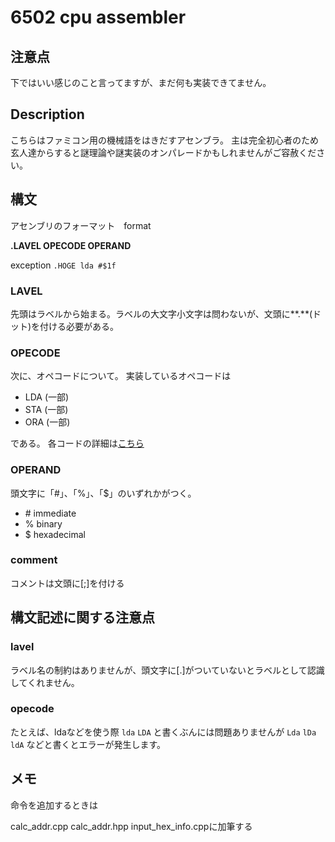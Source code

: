 # 6502 cpu assembler 

## 注意点

下ではいい感じのこと言ってますが、まだ何も実装できてません。




## Description 

こちらはファミコン用の機械語をはきだすアセンブラ。
主は完全初心者のため玄人達からすると謎理論や謎実装のオンパレードかもしれませんがご容赦ください。

## 構文

アセンブリのフォーマット　format 

**.LAVEL OPECODE OPERAND**

exception
`.HOGE lda #$1f`

### LAVEL
先頭はラベルから始まる。ラベルの大文字小文字は問わないが、文頭に**.**(ドット)を付ける必要がある。

### OPECODE
次に、オペコードについて。
実装しているオペコードは

- LDA (一部)
- STA (一部)
- ORA (一部)

である。
各コードの詳細は[こちら](http://hp.vector.co.jp/authors/VA042397/nes/6502.html)


### OPERAND

頭文字に「#」、「%」、「$」のいずれかがつく。

- \# immediate
- % binary
- $ hexadecimal


### comment
コメントは文頭に[;]を付ける


## 構文記述に関する注意点

### lavel
ラベル名の制約はありませんが、頭文字に[.]がついていないとラベルとして認識してくれません。

### opecode
たとえば、ldaなどを使う際
`lda`
`LDA`
と書くぶんには問題ありませんが
`Lda`
`lDa`
`ldA`
などと書くとエラーが発生します。

## メモ
命令を追加するときは

calc_addr.cpp calc_addr.hpp input_hex_info.cppに加筆する


